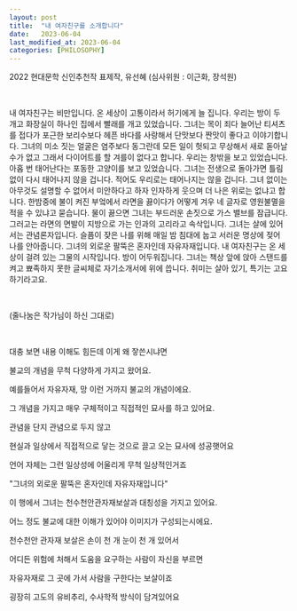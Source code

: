 ```yaml
---
layout: post
title:  "내 여자친구를 소개합니다"
date:   2023-06-04
last_modified_at: 2023-06-04
categories: [PHILOSOPHY]
---
```


2022 현대문학 신인추천작 표제작, 유선혜 (심사위원 : 이근화, 장석원)


‍

내 여자친구는 비만입니다. 온 세상이 고통이라서 허기에게 늘 집니다. 우리는 방이 두 개고 화장실이 하나인 집에서 빨래를 개고 있었습니다. 그녀는 목이 죄다 늘어난 티셔츠를 접다가 포근한 보리수보다 헤픈 바다를 사랑해서 단맛보다 짠맛이 좋다고 이야기합니다. 그녀의 미소 짓는 얼굴은 염주보다 동그란데 모든 일이 헛되고 무상해서 새로 돋아날 수가 없고 그래서 다이어트를 할 겨를이 없다고 합니다. 우리는 창밖을 보고 있었습니다. 아홉 번 태어난다는 포동한 고양이를 보고 있었습니다. 그녀는 전생으로 돌아가면 틀림없이 다시 태어나지 않을 겁니다. 적어도 우리로는 태어나지는 않을 겁니다. 그녀 없이는 아무것도 설명할 수 없어서 미안하다고 하자 인자하게 웃으며 더 나은 위로는 없냐고 합니다. 한밤중에 불이 켜진 부엌에서 라면을 끓이다가 어떻게 겨우 네 글자로 영원불멸을 적을 수 있냐고 묻습니다. 물이 끓으면 그녀는 부드러운 손짓으로 가스 밸브를 잠급니다. 그러고는 라면의 면발이 지방으로 가는 인과의 고리라고 속삭입니다. 그녀는 살에 있어서는 관념론자입니다. 슬픔이 잦은 나를 위해 매일 밤 침대에 눕고 서러운 명상에 젖어 나를 안아줍니다. 그녀의 외로운 팔뚝은 혼자인데 자유자재입니다. 내 여자친구는 온 세상이 걸려 있는 그물의 시작입니다. 방이 어두워집니다. 그녀는 책상 앞에 앉아 스탠드를 켜고 뾰족하지 못한 글씨체로 자기소개서에 위에 씁니다. 취미는 살아 있기, 특기는 고요하기라고요.  

‍

(줄나눔은 작가님이 하신 그대로)

‍

대충 보면 내용 이해도 힘든데 이게 왜 잫쓴시냐면

불교의 개념을 무척 다양하게 가지고 왔어요.

예를들어서 자유자재, 망 이런 거까지 불교의 개념이에요.

그 개념을 가지고 매우 구체적이고 직접적인 묘사를 하고 있어요.

관념을 단지 관념으로 두지 않고

현실과 일상에서 직접적으로 닿는 것으로 끌고 오는 묘사에 성공햇어요

언어 자체는 그런 일상성에 어울리게 무척 일상적인거죠

"그녀의 외로운 팔뚝은 혼자인데 자유자재입니다"

이 행에서 그녀는 천수천안관자재보살과 대칭성을 가지고 있어요.

어느 정도 불교에 대한 이해가 있어야 이미지가 구성되는시에요.

천수천안 관자재 보살은 손이 천 개 눈이 천 개 있어서

어디든 위험에 처해서 도움을 요구하는 사람이 자신을 부르면

자유자재로 그 곳에 가서 사람을 구한다는 보살이죠

굉장히 고도의 유비추리, 수사학적 방식이 담겨있어요

